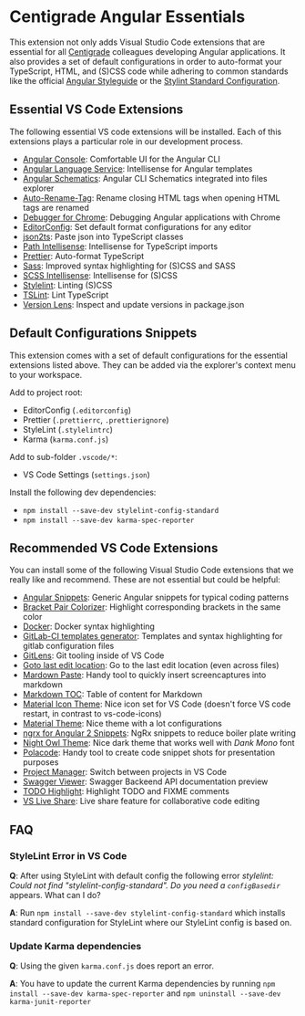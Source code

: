 # Centigrade Angular Essentials

This extension not only adds Visual Studio Code extensions that are essential for all [Centigrade](https://www.centigrade.de) colleagues developing Angular applications. It also provides a set of default configurations in order to auto-format your TypeScript, HTML, and (S)CSS code while adhering to common standards like the official [Angular Styleguide](https://angular.io/guide/styleguide) or the [Stylint Standard Configuration](https://github.com/stylelint/stylelint-config-standard).

## Essential VS Code Extensions

The following essential VS code extensions will be installed. Each of this extensions plays a particular role in our development process.

- [Angular Console](https://marketplace.visualstudio.com/items?itemName=nrwl.angular-console): Comfortable UI for the Angular CLI
- [Angular Language Service](https://marketplace.visualstudio.com/items?itemName=Angular.ng-template): Intellisense for Angular templates
- [Angular Schematics](https://marketplace.visualstudio.com/items?itemName=cyrilletuzi.angular-schematics): Angular CLI Schematics integrated into files explorer
- [Auto-Rename-Tag](https://marketplace.visualstudio.com/items?itemName=formulahendry.auto-rename-tag): Rename closing HTML tags when opening HTML tags are renamed
- [Debugger for Chrome](https://marketplace.visualstudio.com/items?itemName=msjsdiag.debugger-for-chrome): Debugging Angular applications with Chrome
- [EditorConfig](https://marketplace.visualstudio.com/items?itemName=EditorConfig.EditorConfig): Set default format configurations for any editor
- [json2ts](https://marketplace.visualstudio.com/items?itemName=GregorBiswanger.json2ts): Paste json into TypeScript classes
- [Path Intellisense](https://marketplace.visualstudio.com/items?itemName=christian-kohler.path-intellisense): Intellisense for TypeScript imports
- [Prettier](https://marketplace.visualstudio.com/items?itemName=esbenp.prettier-vscode): Auto-format TypeScript
- [Sass](https://marketplace.visualstudio.com/items?itemName=robinbentley.sass-indented): Improved syntax highlighting for (S)CSS and SASS
- [SCSS Intellisense](https://marketplace.visualstudio.com/items?itemName=mrmlnc.vscode-scss): Intellisense for (S)CSS
- [Stylelint](https://marketplace.visualstudio.com/items?itemName=shinnn.stylelint): Linting (S)CSS
- [TSLint](https://marketplace.visualstudio.com/items?itemName=eg2.tslint): Lint TypeScript
- [Version Lens](https://marketplace.visualstudio.com/items?itemName=pflannery.vscode-versionlens): Inspect and update versions in package.json

## Default Configurations Snippets

This extension comes with a set of default configurations for the essential extensions listed above. They can be added via the explorer's context menu to your workspace.

Add to project root:

- EditorConfig (`.editorconfig`)
- Prettier (`.prettierrc`, `.prettierignore`)
- StyleLint (`.stylelintrc`)
- Karma (`karma.conf.js`)

Add to sub-folder `.vscode/*`:

- VS Code Settings (`settings.json`)

Install the following dev dependencies:

- `npm install --save-dev stylelint-config-standard`
- `npm install --save-dev karma-spec-reporter`

## Recommended VS Code Extensions

You can install some of the following Visual Studio Code extensions that we really like and recommend. These are not essential but could be helpful:

- [Angular Snippets](https://marketplace.visualstudio.com/items?itemName=johnpapa.Angular2): Generic Angular snippets for typical coding patterns
- [Bracket Pair Colorizer](https://marketplace.visualstudio.com/items?itemName=CoenraadS.bracket-pair-colorizer): Highlight corresponding brackets in the same color
- [Docker](https://marketplace.visualstudio.com/items?itemName=PeterJausovec.vscode-docker): Docker syntax highlighting
- [GitLab-CI templates generator](https://marketplace.visualstudio.com/items?itemName=jgsqware.gitlab-ci-templates): Templates and syntax highlighting for gitlab configuration files
- [GitLens](https://marketplace.visualstudio.com/items?itemName=eamodio.gitlens): Git tooling inside of VS Code
- [Goto last edit location](https://marketplace.visualstudio.com/items?itemName=krizzdewizz.goto-last-edit-location): Go to the last edit location (even across files)
- [Mardown Paste](https://marketplace.visualstudio.com/items?itemName=telesoho.vscode-markdown-paste-image): Handy tool to quickly insert screencaptures into markdown
- [Markdown TOC](https://marketplace.visualstudio.com/items?itemName=AlanWalk.markdown-toc): Table of content for Markdown
- [Material Icon Theme](https://marketplace.visualstudio.com/items?itemName=PKief.material-icon-theme): Nice icon set for VS Code (doesn't force VS code restart, in contrast to vs-code-icons)
- [Material Theme](https://marketplace.visualstudio.com/items?itemName=Equinusocio.vsc-material-theme): Nice theme with a lot configurations
- [ngrx for Angular 2 Snippets](https://marketplace.visualstudio.com/items?itemName=ahsanayaz.vscode-ngrx-snippets): NgRx snippets to reduce boiler plate writing
- [Night Owl Theme](https://marketplace.visualstudio.com/items?itemName=sdras.night-owl): Nice dark theme that works well with _Dank Mono_ font
- [Polacode](https://marketplace.visualstudio.com/items?itemName=pnp.polacode): Handy tool to create code snippet shots for presentation purposes
- [Project Manager](https://marketplace.visualstudio.com/items?itemName=alefragnani.project-manager): Switch between projects in VS Code
- [Swagger Viewer](https://marketplace.visualstudio.com/items?itemName=Arjun.swagger-viewer): Swagger Backeend API documentation preview
- [TODO Highlight](https://marketplace.visualstudio.com/items?itemName=wayou.vscode-todo-highlight): Highlight TODO and FIXME comments
- [VS Live Share](https://marketplace.visualstudio.com/items?itemName=MS-vsliveshare.vsliveshare): Live share feature for collaborative code editing

## FAQ

### StyleLint Error in VS Code

**Q**: After using StyleLint with default config the following error _stylelint: Could not find "stylelint-config-standard". Do you need a `configBasedir`_ appears. What can I do?

**A**: Run `npm install --save-dev stylelint-config-standard` which installs standard configuration for StyleLint where our StyleLint config is based on.

### Update Karma dependencies

**Q**: Using the given `karma.conf.js` does report an error.

**A**: You have to update the current Karma dependencies by running `npm install --save-dev karma-spec-reporter` and `npm uninstall --save-dev karma-junit-reporter`
